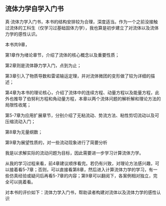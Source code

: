 ## 流体力学自学入门书

真·流体力学入门书，本书的结构安排较为合理，深度适当。作为一个之前没接触过流体的工科生（仅学习过基础固体力学），我也算是初步建立了对流体以及流体力学的感性认识。

本书共9章，

第1章作为绪论章节，介绍了流体的核心概念以及重要性质；

第2章则是流体静力学入门，点到为止；

第3章引入了物质导数和雷诺输运定理，并对流体微团的变形做了较为详细的描述；

第4章为本书的理论核心，介绍了流体中的连续方程、动量方程以及能量方程，此外也推导了伯努利方程和角动量方程，本章以两个流体问题的解析解和理论方法的局限性收尾；

第5-7章为应用扩展章节，分别介绍了无粘流动、势流方法、粘性剪切流动以及可压缩流动入门；

第8章为无量纲数；

第9章为展望性质的，对一些流动现象进行了简要分析

我是以求解实际的流动问题为目标，因此需要进一步学习计算流体力学。

从我的学习过程来看，前4章建议顺序看完。若仍有兴致，对理论方法感兴趣，可以接着看5-7章；否则，可以直接看第8章，然后进入计算流体力学的学习，有一些仿真经验或疑问后再看5-7章的内容；第9章可以翻阅下，各案例相对独立，完全可以挑着看。

对本书的评价如下：流体力学入门书，帮助读者构建对流体以及流体力学的感性认识